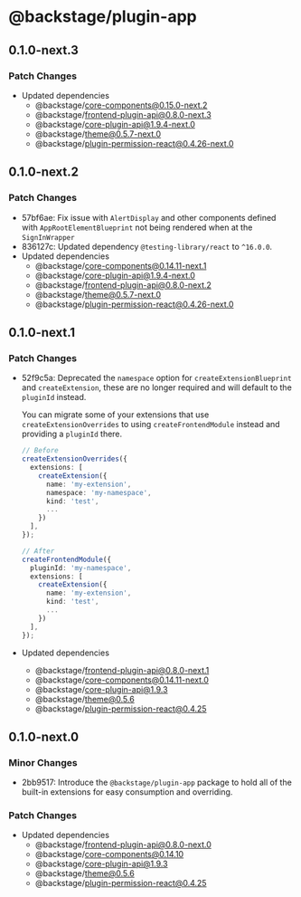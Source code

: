 # @backstage/plugin-app

## 0.1.0-next.3

### Patch Changes

- Updated dependencies
  - @backstage/core-components@0.15.0-next.2
  - @backstage/frontend-plugin-api@0.8.0-next.3
  - @backstage/core-plugin-api@1.9.4-next.0
  - @backstage/theme@0.5.7-next.0
  - @backstage/plugin-permission-react@0.4.26-next.0

## 0.1.0-next.2

### Patch Changes

- 57bf6ae: Fix issue with `AlertDisplay` and other components defined with `AppRootElementBlueprint` not being rendered when at the `SignInWrapper`
- 836127c: Updated dependency `@testing-library/react` to `^16.0.0`.
- Updated dependencies
  - @backstage/core-components@0.14.11-next.1
  - @backstage/core-plugin-api@1.9.4-next.0
  - @backstage/frontend-plugin-api@0.8.0-next.2
  - @backstage/theme@0.5.7-next.0
  - @backstage/plugin-permission-react@0.4.26-next.0

## 0.1.0-next.1

### Patch Changes

- 52f9c5a: Deprecated the `namespace` option for `createExtensionBlueprint` and `createExtension`, these are no longer required and will default to the `pluginId` instead.

  You can migrate some of your extensions that use `createExtensionOverrides` to using `createFrontendModule` instead and providing a `pluginId` there.

  ```ts
  // Before
  createExtensionOverrides({
    extensions: [
      createExtension({
        name: 'my-extension',
        namespace: 'my-namespace',
        kind: 'test',
        ...
      })
    ],
  });

  // After
  createFrontendModule({
    pluginId: 'my-namespace',
    extensions: [
      createExtension({
        name: 'my-extension',
        kind: 'test',
        ...
      })
    ],
  });
  ```

- Updated dependencies
  - @backstage/frontend-plugin-api@0.8.0-next.1
  - @backstage/core-components@0.14.11-next.0
  - @backstage/core-plugin-api@1.9.3
  - @backstage/theme@0.5.6
  - @backstage/plugin-permission-react@0.4.25

## 0.1.0-next.0

### Minor Changes

- 2bb9517: Introduce the `@backstage/plugin-app` package to hold all of the built-in extensions for easy consumption and overriding.

### Patch Changes

- Updated dependencies
  - @backstage/frontend-plugin-api@0.8.0-next.0
  - @backstage/core-components@0.14.10
  - @backstage/core-plugin-api@1.9.3
  - @backstage/theme@0.5.6
  - @backstage/plugin-permission-react@0.4.25

